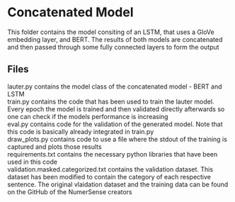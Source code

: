 # Concatenated Model
This folder contains the model consiting of an LSTM, that uses a GloVe embedding layer, and BERT. The results of both models are concatenated and then passed through some fully connected layers to form the output

## Files
lauter.py contains the model class of the concatenated model - BERT and LSTM  
train.py contains the code that has been used to train the lauter model. Every epoch the model is trained and then validated directly afterwards so one can check if the models performance is increasing  
eval.py contains code for the validation of the generated model. Note that this code is basically already integrated in train.py  
draw_plots.py contains code to use a file where the stdout of the training is captured and plots those results  
requirements.txt contains the necessary python libraries that have been used in this code  
validation.masked.categorized.txt contains the validation dataset. This dataset has been modified to contain the category of each respective sentence. The original vlaidation dataset and the training data can be found on the GitHub of the NumerSense creators  
